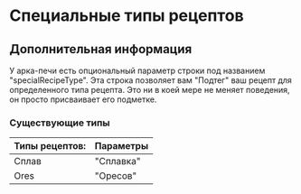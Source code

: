 # Специальные типы рецептов

## Дополнительная информация

У арка-печи есть опциональный параметр строки под названием "specialRecipeType". Эта строка позволяет вам "Подтег" ваш рецепт для определенного типа рецепта. Это ни в коей мере не меняет поведения, он просто присваивает его подметке.

### Существующие типы

| Типы рецептов: | Параметры |
| -------------- | --------- |
| Сплав          | "Сплавка" |
| Ores           | "Оресов"  |